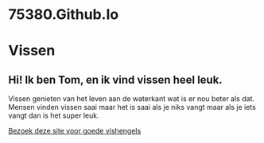 # 75380.Github.Io
<!DOCTYPE html>
<html>
<body>
<h1>Vissen</h1>
<h2>Hi! Ik ben Tom, en ik vind vissen heel leuk.</h2>
   <p> Vissen genieten van het leven aan de waterkant wat is er nou beter als dat.
   Mensen vinden vissen saai maar het is saai als je niks vangt maar als je iets vangt dan is het super leuk.</p>
<a href="https://www.decathlon.nl/browse/c0-sporten/c1-hengelsport/c2-roofvissen/_/N-qzamly">Bezoek deze site voor goede vishengels</a>
   </html> 
  </body>
